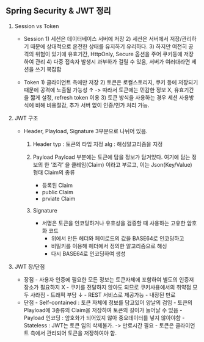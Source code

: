 ## Spring Security & JWT 정리


1. Session vs Token
	- Session
			1) 세션은 데이터베이스 서버에 저장
			2) 세션은 서버에서 저장/관리하기 때문에 상대적으로 온전한 상태를 유지하기 유리하다.
			3) 하지만 여전히 공격의 위험이 있기에 유효기간, HttpOnly, Secure 옵션을 주어 쿠키등에 저장하여 관리
			4) 다중 접속자 발생시 과부하가 걸릴 수 있음, 서버가 여러대라면 세션을 쓰기 복잡함
	
	- Token
			1) 클라이언트 측에만 저장
			2) 토큰은 로컬스토리지, 쿠키 등에 저장되기 때문에 공격에 노출될 가능성 ↑
				-> 따라서 토큰에는 민감한 정보 X, 유효기간을 짧게 설정, refresh token 이용
			3) 토큰 방식을 사용하는 경우 세션 사용방식에 비해 비용절감, 추가 서버 없이 인증/인가 처리 가능.
			

2. JWT 구조
	- Header, Playload, Signature 3부분으로 나뉘어 있음. 
		1) Header 
			typ : 토큰의 타입 지정
			alg : 해싱알고리즘을 지정
			
		2) Payload
			Payload 부분에는 토큰에 담을 정보가 담겨있다.
			여기에 담는 정보의 한 ‘조각’ 을 클레임(Claim) 이라고 부르고, 이는 Json(Key/Value) 형태
			Claim의 종류
			- 등록된 Claim
			- public Claim
			- prviate Claim
			
		3) Signature
			- 서명은 토큰을 인코딩하거나 유효성을 검증할 때 사용하는 고유한 암호화 코드
				- 위에서 만든 헤더와 페이로드의 값을 BASE64로 인코딩하고 
				- 비밀키를 이용해 헤더에서 정의한 알고리즘으로 해싱 
				- 다시 BASE64로 인코딩하여 생성
			
3. JWT 장/단점
	- 장점
			- 사용자 인증에 필요한 모든 정보는 토큰자체에 포함하여 별도의 인증저장소가 필요하지 X
			- 쿠키를 전달하지 않아도 되므로 쿠키사용에서의 취약점 모두 사라짐
			- 트래픽 부담 ↓
			- REST 서비스로 제공가능
			- 내장된 만료
	- 단점
			- Self-contained : 토큰 자체에 정보를 담고있어 양날의 검임
			- 토큰의 Playload에 3종류의 Claim을 저장하여 토큰의 길이가 늘어날 수 있음
			- Payload 인코딩 : 암호화가 되어있지 않아 중요데이터를 넣지 않아야함
			- Stateless : JWT는 토큰 임의 삭제불가. -> 만료시간 필요
			- 토큰은 클라이언트 측에서 관리되어 토큰을 저장하여야 함.
	